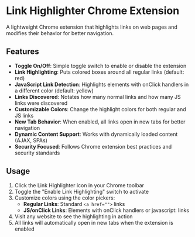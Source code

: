 # Link Highlighter Chrome Extension

A lightweight Chrome extension that highlights links on web pages and modifies their behavior for better navigation.

## Features

- **Toggle On/Off**: Simple toggle switch to enable or disable the extension
- **Link Highlighting**: Puts colored boxes around all regular links (default: red)
- **JavaScript Link Detection**: Highlights elements with onClick handlers in a different color (default: yellow)
- **Links Discovered**: Notates how many normal links and how many JS links were discovered
- **Customizable Colors**: Change the highlight colors for both regular and JS links
- **New Tab Behavior**: When enabled, all links open in new tabs for better navigation
- **Dynamic Content Support**: Works with dynamically loaded content (AJAX, SPAs)
- **Security Focused**: Follows Chrome extension best practices and security standards

## Usage

1. Click the Link Highlighter icon in your Chrome toolbar
2. Toggle the "Enable Link Highlighting" switch to activate
3. Customize colors using the color pickers:
   - **Regular Links**: Standard `<a href="">` links
   - **JS/onClick Links**: Elements with onClick handlers or javascript: links
4. Visit any website to see the highlighting in action
5. All links will automatically open in new tabs when the extension is enabled
